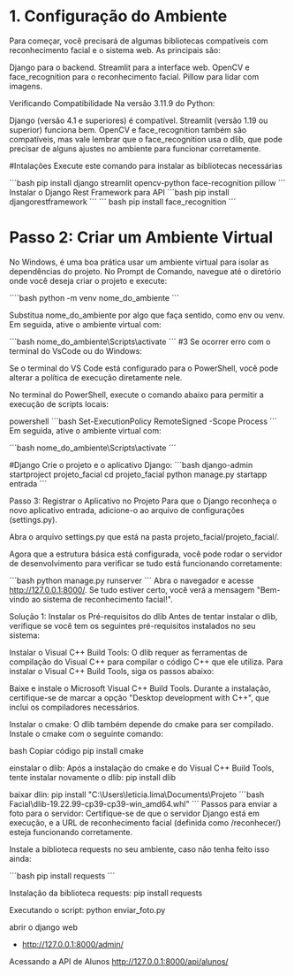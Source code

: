 # 1. Configuração do Ambiente
Para começar, você precisará de algumas bibliotecas compatíveis com reconhecimento facial e o sistema web. As principais são:

Django para o backend.
Streamlit para a interface web.
OpenCV e face_recognition para o reconhecimento facial.
Pillow para lidar com imagens.

Verificando Compatibilidade
Na versão 3.11.9 do Python:

Django (versão 4.1 e superiores) é compatível.
Streamlit (versão 1.19 ou superior) funciona bem.
OpenCV e face_recognition também são compatíveis, mas vale lembrar que o face_recognition usa o dlib, que pode precisar de alguns ajustes no ambiente para funcionar corretamente.

#Intalações
Execute este comando para instalar as bibliotecas necessárias

´´´bash
pip install django streamlit opencv-python face-recognition pillow
´´´
Instalar o Django Rest Framework para API
´´´bash
pip install djangorestframework
´´´
´´´ bash
pip install face_recognition
´´´

# Passo 2: Criar um Ambiente Virtual
No Windows, é uma boa prática usar um ambiente virtual para isolar as dependências do projeto. No Prompt de Comando, navegue até o diretório onde você deseja criar o projeto e execute:

´´´´bash
python -m venv nome_do_ambiente
´´´

Substitua nome_do_ambiente por algo que faça sentido, como env ou venv. Em seguida, ative o ambiente virtual com:

´´´bash
nome_do_ambiente\Scripts\activate
´´´
#3 Se ocorrer erro com o terminal do VsCode ou do Windows:

Se o terminal do VS Code está configurado para o PowerShell, você pode alterar a política de execução diretamente nele.

No terminal do PowerShell, execute o comando abaixo para permitir a execução de scripts locais:

powershell
´´´bash
Set-ExecutionPolicy RemoteSigned -Scope Process
´´´
Em seguida, ative o ambiente virtual com:

´´´bash
nome_do_ambiente\Scripts\activate
´´´

#Django
Crie o projeto e o aplicativo Django:
´´´bash
django-admin startproject projeto_facial
cd projeto_facial
python manage.py startapp entrada
´´´

Passo 3: Registrar o Aplicativo no Projeto
Para que o Django reconheça o novo aplicativo entrada, adicione-o ao arquivo de configurações (settings.py).

Abra o arquivo settings.py que está na pasta projeto_facial/projeto_facial/.


Agora que a estrutura básica está configurada, você pode rodar o servidor de desenvolvimento para verificar se tudo está funcionando corretamente:

´´´bash
python manage.py runserver
´´´
Abra o navegador e acesse http://127.0.0.1:8000/. Se tudo estiver certo, você verá a mensagem "Bem-vindo ao sistema de reconhecimento facial!".

Solução 1: Instalar os Pré-requisitos do dlib
Antes de tentar instalar o dlib, verifique se você tem os seguintes pré-requisitos instalados no seu sistema:

Instalar o Visual C++ Build Tools: O dlib requer as ferramentas de compilação do Visual C++ para compilar o código C++ que ele utiliza. Para instalar o Visual C++ Build Tools, siga os passos abaixo:

Baixe e instale o Microsoft Visual C++ Build Tools.
Durante a instalação, certifique-se de marcar a opção "Desktop development with C++", que inclui os compiladores necessários.

Instalar o cmake: O dlib também depende do cmake para ser compilado. Instale o cmake com o seguinte comando:

bash
Copiar código
pip install cmake

einstalar o dlib: Após a instalação do cmake e do Visual C++ Build Tools, tente instalar novamente o dlib:
pip install dlib

baixar dlin: pip install "C:\Users\leticia.lima\Documents\Projeto ´´´bash
Facial\dlib-19.22.99-cp39-cp39-win_amd64.whl"
 ´´´
Passos para enviar a foto para o servidor:
Certifique-se de que o servidor Django está em execução, e a URL de reconhecimento facial (definida como /reconhecer/) esteja funcionando corretamente.

Instale a biblioteca requests no seu ambiente, caso não tenha feito isso ainda:

´´´bash
pip install requests
´´´


Instalação da biblioteca requests:
pip install requests

Executando o script:
python enviar_foto.py


abrir o django web
- http://127.0.0.1:8000/admin/

Acessando a API de Alunos
http://127.0.0.1:8000/api/alunos/
